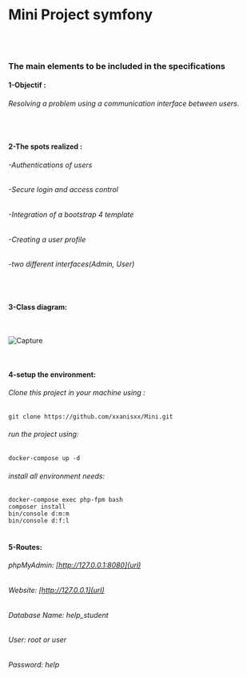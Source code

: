 # **Mini Project symfony**   
<br>
<br>


### The main elements to be included in the specifications  
#### 1-Objectif :  
###### Resolving a problem using a communication interface between users.  
<br>

#### 2-The spots realized :  
###### -Authentications of users
###### -Secure login and access control
###### -Integration of a bootstrap 4 template
###### -Creating a user profile
###### -two different interfaces(Admin, User)

<br>

#### 3-Class diagram:
<br>

![Capture](https://user-images.githubusercontent.com/22977755/58744038-6ccc3980-8434-11e9-9c4d-f87e7e9d9067.PNG)

<br>

#### 4-setup the environment:

###### Clone this project in your machine using :

`git clone https://github.com/xxanisxx/Mini.git`  
###### run the project using:
`docker-compose up -d`  
###### install all environment needs:
`docker-compose exec php-fpm bash`  
`composer install`  
`bin/console d:m:m`  
`bin/console d:f:l`  
<br>

#### 5-Routes:

###### phpMyAdmin: [http://127.0.0.1:8080](url)
###### Website: [http://127.0.0.1](url)
###### Database Name: help_student
###### User: root or user
###### Password: help
